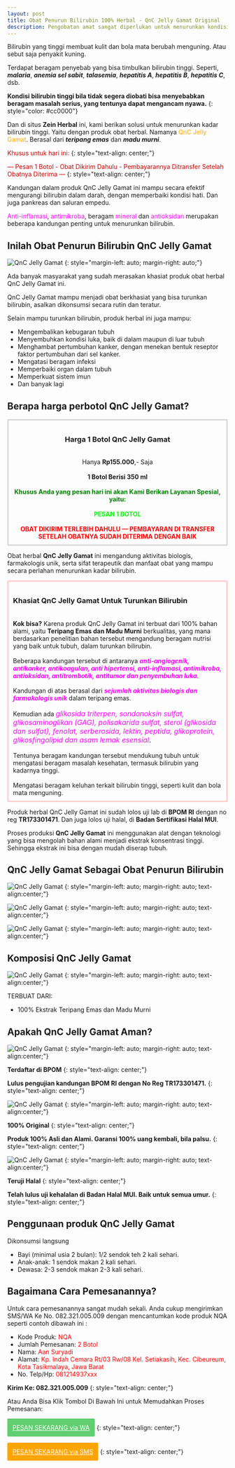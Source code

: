 ```yaml
---
layout: post
title: Obat Penurun Bilirubin 100% Herbal - QnC Jelly Gamat Original
description: Pengobatan amat sangat diperlukan untuk menurunkan kondisi bilirubin, karena itu obat herbal QnC Jelly Gamat bisa menjadi solusi.
---
```


Bilirubin yang tinggi membuat kulit dan bola mata berubah menguning. Atau sebut saja penyakit kuning.

Terdapat beragam penyebab yang bisa timbulkan bilirubin tinggi. Seperti, ***malaria***, ***anemia sel sabit***, ***talasemia***, ***hepatitis A***, ***hepatitis B***, ***hepatitis C***, dsb.

**Kondisi bilirubin tinggi bila tidak segera diobati bisa menyebabkan beragam masalah serius, yang tentunya dapat mengancam nyawa.**
{: style="color: #cc0000"}

Dan di situs **Zein Herbal** ini, kami berikan solusi untuk menurunkan kadar bilirubin tinggi. Yaitu dengan produk obat herbal. Namanya <span style="color: #ffa500">QnC Jelly Gamat</span>. Berasal dari ***teripang emas*** dan ***madu murni***.

<span style="color: #cc0000;">Khusus untuk hari ini:</span>
{: style="text-align: center;"}

<span style="color: #cc0000;">— Pesan 1 Botol - Obat Dikirim Dahulu - Pembayarannya Ditransfer Setelah Obatnya Diterima —</span>
{: style="text-align: center;"}

Kandungan dalam produk QnC Jelly Gamat ini mampu secara efektif mengurangi bilirubin dalam darah, dengan memperbaiki kondisi hati. Dan juga pankreas dan saluran empedu.

<span style="color: #ff00ff">Anti-inflamasi</span>, <span style="color: #ff00ff">antimikroba</span>, beragam <span style="color: #ff00ff">mineral</span> dan <span style="color: #ff00ff">antioksidan</span> merupakan beberapa kandungan penting untuk menurunkan bilirubin.

## Inilah Obat Penurun Bilirubin QnC Jelly Gamat

![QnC Jelly Gamat](/images/qnc3.jpg)
{: style="margin-left: auto; margin-right: auto;"}

Ada banyak masyarakat yang sudah merasakan khasiat produk obat herbal QnC Jelly Gamat ini.

QnC Jelly Gamat mampu menjadi obat berkhasiat yang bisa turunkan bilirubin, asalkan dikonsumsi secara rutin dan teratur.

Selain mampu turunkan bilirubin, produk herbal ini juga mampu:

+ Mengembalikan kebugaran tubuh
+ Menyembuhkan kondisi luka, baik di dalam maupun di luar tubuh
+ Menghambat pertumbuhan kanker, dengan menekan bentuk reseptor faktor pertumbuhan dari sel kanker.
+ Mengatasi beragam infeksi
+ Memperbaiki organ dalam tubuh
+ Memperkuat sistem imun
+ Dan banyak lagi

## Berapa harga perbotol QnC Jelly Gamat?

<div style="border-radius: 2px; border: 3px solid rgb(216, 216, 216); padding: 10px; text-align: center;">
<h3>Harga 1 Botol QnC Jelly Gamat</h3>
<br>
Hanya <strong>Rp155.000</strong>,- Saja
<br>
<br>
<strong>1 Botol Berisi 350 ml</strong>
<br>
<br>
<strong><span style="color: green">Khusus Anda yang pesan hari ini akan Kami Berikan Layanan Spesial, yaitu:</span></strong>
<br>
<br>
<strong><span style="color: lime">PESAN 1 BOTOL</span></strong>
<br>
<br>
<strong><span style="color: red">OBAT DIKIRIM TERLEBIH DAHULU — PEMBAYARAN DI TRANSFER SETELAH OBATNYA SUDAH DITERIMA DENGAN BAIK</span></strong>
</div>

Obat herbal **QnC Jelly Gamat** ini mengandung aktivitas biologis, farmakologis unik, serta sifat terapeutik dan manfaat obat yang mampu secara perlahan menurunkan kadar bilirubin.

<div style="border-radius: 3px; border: 3px solid rgb(255, 204, 204); padding: 10px;">
<h3>Khasiat QnC Jelly Gamat Untuk Turunkan Bilirubin</h3>
<br>
<strong>Kok bisa?</strong> Karena produk QnC Jelly Gamat ini terbuat dari 100% bahan alami, yaitu <strong>Teripang Emas dan Madu Murni</strong> berkualitas, yang mana berdasarkan penelitian bahan tersebut mengandung beragam nutrisi yang baik untuk tubuh, dalam turunkan bilirubin.
<br>
<br>
Beberapa kandungan tersebut di antaranya <strong><span style="color: magenta;"><i>anti-angiogenik, antikanker, antikoagulan, anti hipertensi, anti-inflamasi, antimikroba, antioksidan, antitrombotik, antitumor dan penyembuhan luka</i></span></strong>.
<br>
<br>
Kandungan di atas berasal dari <strong><span style="color: magenta;"><i>sejumlah aktivitas biologis dan farmakologis unik</i></span></strong> dalam teripang emas.
<br>
<br>
Kemudian ada <span style="color: #181a1b; font-size: 16px;"><i><span style="color: magenta;">glikosida triterpen, sondonoksin sulfat, glikosaminoglikan (GAG), polisakarida sulfat, sterol (glikosida dan sulfat), fenolat, serberosida, lektin, peptida, glikoprotein, glikosfingolipid dan asam lemak esensial</span></i>.</span>
<br>
<br>
Tentunya beragam kandungan tersebut mendukung tubuh untuk mengatasi beragam masalah kesehatan, termasuk bilirubin yang kadarnya tinggi.
<br>
<br>
Mengatasi beragam keluhan terkait bilirubin tinggi, seperti kulit dan bola mata menguning.
</div>

Produk herbal QnC Jelly Gamat ini sudah lolos uji lab di **BPOM RI** dengan no reg **TR173301471**. Dan juga lolos uji halal, di **Badan Sertifikasi Halal MUI**.

Proses produksi **QnC Jelly Gamat** ini menggunakan alat dengan teknologi yang bisa mengolah bahan alami menjadi ekstrak konsentrasi tinggi. Sehingga ekstrak ini bisa dengan mudah diserap tubuh.

## QnC Jelly Gamat Sebagai Obat Penurun Bilirubin

![QnC Jelly Gamat](/images/git1.jpg)
{: style="margin-left: auto; margin-right: auto; text-align:center;"}

![QnC Jelly Gamat](/images/git2.jpg)
{: style="margin-left: auto; margin-right: auto; text-align:center;"}

![QnC Jelly Gamat](/images/git3.jpg)
{: style="margin-left: auto; margin-right: auto; text-align:center;"}

## Komposisi QnC Jelly Gamat

![QnC Jelly Gamat](/images/teripang-madu.png)
{: style="margin-left: auto; margin-right: auto; text-align:center;"}

TERBUAT DARI:

+ 100% Ekstrak Teripang Emas dan Madu Murni

## Apakah QnC Jelly Gamat Aman?

![QnC Jelly Gamat](/images/logo3.png)
{: style="margin-left: auto; margin-right: auto; text-align:center;"}

**Terdaftar di BPOM**
{: style="text-align: center;"}

**Lulus pengujian kandungan BPOM RI dengan No Reg TR173301471.**
{: style="text-align: center;"}

![QnC Jelly Gamat](/images/logo1.png)
{: style="margin-left: auto; margin-right: auto; text-align:center;"}

**100% Original**
{: style="text-align: center;"}

**Produk 100% Asli dan Alami. Garansi 100% uang kembali, bila palsu.**
{: style="text-align: center;"}

![QnC Jelly Gamat](/images/logo2.png)
{: style="margin-left: auto; margin-right: auto; text-align:center;"}

**Teruji Halal**
{: style="text-align: center;"}

**Telah lulus uji kehalalan di Badan Halal MUI. Baik untuk semua umur.**
{: style="text-align: center;"}

## Penggunaan produk QnC Jelly Gamat

Dikonsumsi langsung

+ Bayi (minimal usia 2 bulan): 1/2 sendok teh 2 kali sehari.
+ Anak-anak: 1 sendok makan 2 kali sehari.
+ Dewasa: 2-3 sendok makan 2-3 kali sehari.

## Bagaimana Cara Pemesanannya?

Untuk cara pemesanannya sangat mudah sekali. Anda cukup mengirimkan SMS/WA Ke No. 082.321.005.009 dengan mencantumkan kode produk NQA seperti contoh dibawah ini :

+ Kode Produk: <span style="color: red;">NQA</span>
+ Jumlah Pemesanan: <span style="color: red;">2 Botol</span>
+ Nama: <span style="color: red;">Aan Suryadi</span>
+ Alamat: <span style="color: red;">Kp. Indah Cemara Rt/03 Rw/08 Kel. Setiakasih, Kec. Cibeureum, Kota Tasikmalaya, Jawa Barat</span>
+ No. Telp/Hp: <span style="color: red;">081214937xxx</span>

**Kirim Ke: 082.321.005.009**
{: style="text-align: center;"}

Atau Anda Bisa Klik Tombol Di Bawah Ini untuk Memudahkan Proses Pemesanan:

<a style="background-color: #61ce70; border-radius: 2px; border: 2px solid rgb(97, 206, 112); color: white; display: inline-block; padding: 10px;" href="https://api.whatsapp.com/send?phone=6282321005009&text=Saya%20pesan%20obat%20herbal%20QnC Jelly Gamat%20dengan%20format%20pesanan%3A%0A-%20Kode%20produk%3A%20TIQ%0A-%20Jumlah%20pesanan%3A%20%0A-%20Nama%20lengkap%3A%0A-%20Alamat%3A%0A-%20No.%20Hp%2FTelepon%3A">PESAN SEKARANG via WA</a>
{: style="text-align: center;"}

<a style="background-color: orange; border-radius: 2px; border: 2px solid orange; color: white; display: inline-block; padding: 10px;" href="sms:+6282321005009?body=Saya%20pesan%20obat%20herbal%20QnC Jelly Gamat%20dengan%20format%20pesanan%3A%0A-%20Kode%20produk%3A%20TIQ%0A-%20Jumlah%20pesanan%3A%20%0A-%20Nama%20lengkap%3A%0A-%20Alamat%3A%0A-%20No.%20Hp%2FTelepon%3A">PESAN SEKARANG via SMS</a>
{: style="text-align: center;"}
